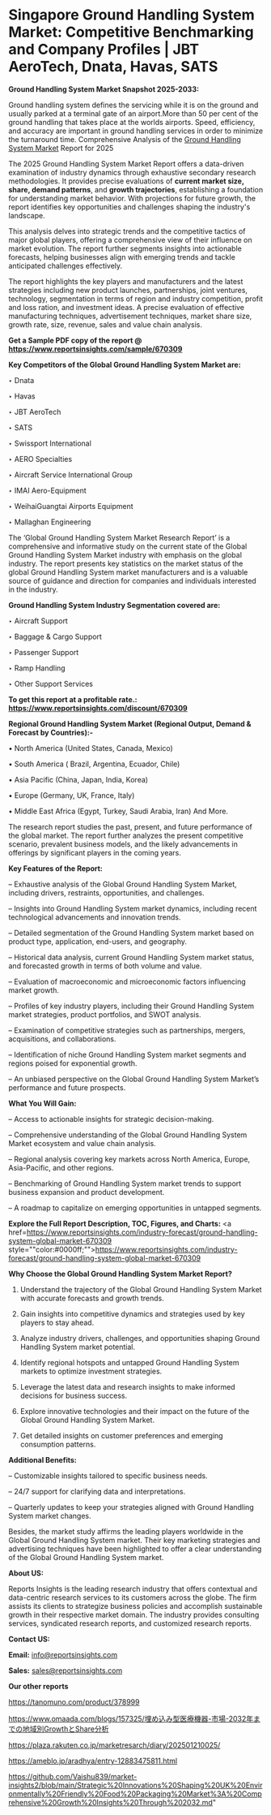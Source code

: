 # Singapore Ground Handling System Market: Competitive Benchmarking and Company Profiles | JBT AeroTech, Dnata, Havas, SATS

<strong>Ground Handling System Market Snapshot 2025-2033:</strong>

Ground handling system defines the servicing while it is on the ground and usually parked at a terminal gate of an airport.More than 50 per cent of the ground handling that takes place at the worlds airports. Speed, efficiency, and accuracy are important in ground handling services in order to minimize the turnaround time. Comprehensive Analysis of the <a href=https://www.reportsinsights.com/sample/670309>Ground Handling System Market</a> Report for 2025

The 2025 Ground Handling System Market Report offers a data-driven examination of industry dynamics through exhaustive secondary research methodologies. It provides precise evaluations of <strong>current market size, share, demand patterns</strong>, and <strong>growth trajectories</strong>, establishing a foundation for understanding market behavior. With projections for future growth, the report identifies key opportunities and challenges shaping the industry's landscape.

This analysis delves into strategic trends and the competitive tactics of major global players, offering a comprehensive view of their influence on market evolution. The report further segments insights into actionable forecasts, helping businesses align with emerging trends and tackle anticipated challenges effectively.

The report highlights the key players and manufacturers and the latest strategies including new product launches, partnerships, joint ventures, technology, segmentation in terms of region and industry competition, profit and loss ration, and investment ideas. A precise evaluation of effective manufacturing techniques, advertisement techniques, market share size, growth rate, size, revenue, sales and value chain analysis.

<strong>Get a Sample PDF copy of the report @ <a href=https://www.reportsinsights.com/sample/670309 style=color:#0000ff;>https://www.reportsinsights.com/sample/670309</a></strong>

<strong>Key Competitors of the Global Ground Handling System Market are:</strong>

‣ Dnata

‣ Havas

‣ JBT AeroTech

‣ SATS

‣ Swissport International

‣ AERO Specialties

‣ Aircraft Service International Group

‣ IMAI Aero-Equipment

‣ WeihaiGuangtai Airports Equipment

‣ Mallaghan Engineering

The ‘Global Ground Handling System Market Research Report’ is a comprehensive and informative study on the current state of the Global Ground Handling System Market industry with emphasis on the global industry. The report presents key statistics on the market status of the global Ground Handling System market manufacturers and is a valuable source of guidance and direction for companies and individuals interested in the industry.

<strong>Ground Handling System Industry Segmentation covered are:</strong>

‣ Aircraft Support

‣ Baggage & Cargo Support

‣ Passenger Support

‣ Ramp Handling

‣ Other Support Services

<strong>To get this report at a profitable rate.: <a href=https://www.reportsinsights.com/discount/670309 style=color:#0000ff;>https://www.reportsinsights.com/discount/670309</a></strong>

<strong>Regional Ground Handling System Market (Regional Output, Demand &amp; Forecast by Countries):-</strong>

• North America (United States, Canada, Mexico)

• South America ( Brazil, Argentina, Ecuador, Chile)

• Asia Pacific (China, Japan, India, Korea)

• Europe (Germany, UK, France, Italy)

• Middle East Africa (Egypt, Turkey, Saudi Arabia, Iran) And More.

The research report studies the past, present, and future performance of the global market. The report further analyzes the present competitive scenario, prevalent business models, and the likely advancements in offerings by significant players in the coming years.

<strong>Key Features of the Report:</strong>

– Exhaustive analysis of the Global Ground Handling System Market, including drivers, restraints, opportunities, and challenges.

– Insights into Ground Handling System market dynamics, including recent technological advancements and innovation trends.

– Detailed segmentation of the Ground Handling System market based on product type, application, end-users, and geography.

– Historical data analysis, current Ground Handling System market status, and forecasted growth in terms of both volume and value.

– Evaluation of macroeconomic and microeconomic factors influencing market growth.

– Profiles of key industry players, including their Ground Handling System market strategies, product portfolios, and SWOT analysis.

– Examination of competitive strategies such as partnerships, mergers, acquisitions, and collaborations.

– Identification of niche Ground Handling System market segments and regions poised for exponential growth.

– An unbiased perspective on the Global Ground Handling System Market’s performance and future prospects.

<strong>What You Will Gain:</strong>

– Access to actionable insights for strategic decision-making.

– Comprehensive understanding of the Global Ground Handling System Market ecosystem and value chain analysis.

– Regional analysis covering key markets across North America, Europe, Asia-Pacific, and other regions.

– Benchmarking of Ground Handling System market trends to support business expansion and product development.

– A roadmap to capitalize on emerging opportunities in untapped segments.

<strong>Explore the Full Report Description, TOC, Figures, and Charts:</strong>
<a href=https://www.reportsinsights.com/industry-forecast/ground-handling-system-global-market-670309 style=""color:#0000ff;"">https://www.reportsinsights.com/industry-forecast/ground-handling-system-global-market-670309</a>

<strong>Why Choose the Global Ground Handling System Market Report?</strong>

1. Understand the trajectory of the Global Ground Handling System Market with accurate forecasts and growth trends.

2. Gain insights into competitive dynamics and strategies used by key players to stay ahead.

3. Analyze industry drivers, challenges, and opportunities shaping Ground Handling System market potential.

4. Identify regional hotspots and untapped Ground Handling System markets to optimize investment strategies.

5. Leverage the latest data and research insights to make informed decisions for business success.

6. Explore innovative technologies and their impact on the future of the Global Ground Handling System Market.

7. Get detailed insights on customer preferences and emerging consumption patterns.

<strong>Additional Benefits:</strong>

– Customizable insights tailored to specific business needs.

– 24/7 support for clarifying data and interpretations.

– Quarterly updates to keep your strategies aligned with Ground Handling System market changes.

Besides, the market study affirms the leading players worldwide in the Global Ground Handling System market. Their key marketing strategies and advertising techniques have been highlighted to offer a clear understanding of the Global Ground Handling System market.

<strong><strong>About US</strong>:</strong>

Reports Insights is the leading research industry that offers contextual and data-centric research services to its customers across the globe. The firm assists its clients to strategize business policies and accomplish sustainable growth in their respective market domain. The industry provides consulting services, syndicated research reports, and customized research reports.

<strong>Contact US:</strong>

<p class=><b>Email:</b> <a href=mailto:info@reportsinsights.com>info@reportsinsights.com</a></p>
<p class=><b>Sales:</b> <a href=mailto:sales@reportsinsights.com>sales@reportsinsights.com</a></p>

<strong>Our other reports</strong>

<a href=https://tanomuno.com/product/378999>https://tanomuno.com/product/378999</a>

<a href=https://www.omaada.com/blogs/157325/埋め込み型医療機器-市場-2032年までの地域別GrowthとShare分析>https://www.omaada.com/blogs/157325/埋め込み型医療機器-市場-2032年までの地域別GrowthとShare分析</a>

<a href=https://plaza.rakuten.co.jp/marketresarch/diary/202501210025/>https://plaza.rakuten.co.jp/marketresarch/diary/202501210025/</a>

<a href=https://ameblo.jp/aradhya/entry-12883475811.html>https://ameblo.jp/aradhya/entry-12883475811.html</a>

<a href=https://github.com/Vaishu839/market-insights2/blob/main/Strategic%20Innovations%20Shaping%20UK%20Environmentally%20Friendly%20Food%20Packaging%20Market%3A%20Comprehensive%20Growth%20Insights%20Through%202032.md>https://github.com/Vaishu839/market-insights2/blob/main/Strategic%20Innovations%20Shaping%20UK%20Environmentally%20Friendly%20Food%20Packaging%20Market%3A%20Comprehensive%20Growth%20Insights%20Through%202032.md</a>"
